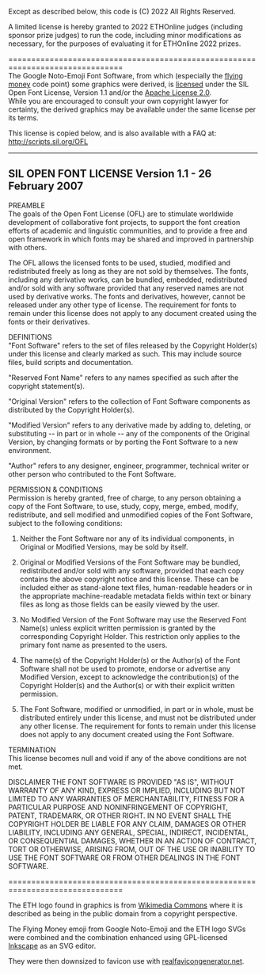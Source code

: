 Except as described below, this code is (C) 2022 All Rights Reserved.

A limited license is hereby granted to 2022 ETHOnline judges (including sponsor prize judges) to run the code, 
including minor modifications as necessary, for the purposes of evaluating it for ETHOnline 2022 prizes.  
  
===============================================================================  
The Google Noto-Emoji Font Software, 
from which (especially the [flying money](https://github.com/googlefonts/noto-emoji/tree/main/svg/512/emoji_u1f4b8.svg) 
code point) some graphics were derived,
is [licensed](https://github.com/googlefonts/noto-emoji/blob/main/fonts/LICENSE) 
under the SIL Open Font License, Version 1.1 and/or the
[Apache License 2.0](https://github.com/googlefonts/noto-emoji/blob/main/LICENSE).  
While you are encouraged to consult your own copyright lawyer for certainty,
the derived graphics may be available under the same license per its terms.  

This license is copied below, and is also available with a FAQ at:
http://scripts.sil.org/OFL  

-----------------------------------------------------------  
SIL OPEN FONT LICENSE Version 1.1 - 26 February 2007  
-----------------------------------------------------------  

PREAMBLE  
The goals of the Open Font License (OFL) are to stimulate worldwide
development of collaborative font projects, to support the font
creation efforts of academic and linguistic communities, and to
provide a free and open framework in which fonts may be shared and
improved in partnership with others.  

The OFL allows the licensed fonts to be used, studied, modified and
redistributed freely as long as they are not sold by themselves. The
fonts, including any derivative works, can be bundled, embedded,
redistributed and/or sold with any software provided that any reserved
names are not used by derivative works. The fonts and derivatives,
however, cannot be released under any other type of license. The
requirement for fonts to remain under this license does not apply to
any document created using the fonts or their derivatives.  

DEFINITIONS  
"Font Software" refers to the set of files released by the Copyright
Holder(s) under this license and clearly marked as such. This may
include source files, build scripts and documentation.  

"Reserved Font Name" refers to any names specified as such after the
copyright statement(s).  

"Original Version" refers to the collection of Font Software
components as distributed by the Copyright Holder(s).  

"Modified Version" refers to any derivative made by adding to,
deleting, or substituting -- in part or in whole -- any of the
components of the Original Version, by changing formats or by porting
the Font Software to a new environment.  

"Author" refers to any designer, engineer, programmer, technical
writer or other person who contributed to the Font Software.  

PERMISSION & CONDITIONS  
Permission is hereby granted, free of charge, to any person obtaining
a copy of the Font Software, to use, study, copy, merge, embed,
modify, redistribute, and sell modified and unmodified copies of the
Font Software, subject to the following conditions:  

1) Neither the Font Software nor any of its individual components, in
Original or Modified Versions, may be sold by itself.  

2) Original or Modified Versions of the Font Software may be bundled,
redistributed and/or sold with any software, provided that each copy
contains the above copyright notice and this license. These can be
included either as stand-alone text files, human-readable headers or
in the appropriate machine-readable metadata fields within text or
binary files as long as those fields can be easily viewed by the user.  

3) No Modified Version of the Font Software may use the Reserved Font
Name(s) unless explicit written permission is granted by the
corresponding Copyright Holder. This restriction only applies to the
primary font name as presented to the users.  

4) The name(s) of the Copyright Holder(s) or the Author(s) of the Font
Software shall not be used to promote, endorse or advertise any
Modified Version, except to acknowledge the contribution(s) of the
Copyright Holder(s) and the Author(s) or with their explicit written
permission.  

5) The Font Software, modified or unmodified, in part or in whole,
must be distributed entirely under this license, and must not be
distributed under any other license. The requirement for fonts to
remain under this license does not apply to any document created using
the Font Software.  

TERMINATION  
This license becomes null and void if any of the above conditions are
not met.

DISCLAIMER 
THE FONT SOFTWARE IS PROVIDED "AS IS", WITHOUT WARRANTY OF ANY KIND,
EXPRESS OR IMPLIED, INCLUDING BUT NOT LIMITED TO ANY WARRANTIES OF
MERCHANTABILITY, FITNESS FOR A PARTICULAR PURPOSE AND NONINFRINGEMENT
OF COPYRIGHT, PATENT, TRADEMARK, OR OTHER RIGHT. IN NO EVENT SHALL THE
COPYRIGHT HOLDER BE LIABLE FOR ANY CLAIM, DAMAGES OR OTHER LIABILITY,
INCLUDING ANY GENERAL, SPECIAL, INDIRECT, INCIDENTAL, OR CONSEQUENTIAL
DAMAGES, WHETHER IN AN ACTION OF CONTRACT, TORT OR OTHERWISE, ARISING
FROM, OUT OF THE USE OR INABILITY TO USE THE FONT SOFTWARE OR FROM
OTHER DEALINGS IN THE FONT SOFTWARE.  
  
===============================================================================

The ETH logo found in graphics is from
[Wikimedia Commons](https://commons.wikimedia.org/wiki/File:Ethereum-icon-purple.svg)
where it is described as being in the public domain from a copyright perspective.

The Flying Money emoji from Google Noto-Emoji and the ETH logo SVGs were combined 
and the combination enhanced using GPL-licensed [Inkscape](https://inkscape.org/)
as an SVG editor.

They were then downsized to favicon use with
[realfavicongenerator.net](https://realfavicongenerator.net/).
